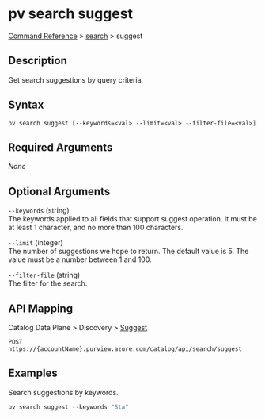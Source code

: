 # pv search suggest
[Command Reference](../../../README.md#command-reference) > [search](./main.md) > suggest

## Description
Get search suggestions by query criteria.

## Syntax
```
pv search suggest [--keywords=<val> --limit=<val> --filter-file=<val>]
```

## Required Arguments
*None*

## Optional Arguments
`--keywords` (string)  
The keywords applied to all fields that support suggest operation. It must be at least 1 character, and no more than 100 characters.

`--limit` (integer)  
The number of suggestions we hope to return. The default value is 5. The value must be a number between 1 and 100.

`--filter-file` (string)  
The filter for the search.

## API Mapping
Catalog Data Plane > Discovery > [Suggest](https://docs.microsoft.com/en-us/rest/api/purview/catalogdataplane/discovery/suggest)
```
POST https://{accountName}.purview.azure.com/catalog/api/search/suggest
```

## Examples
Search suggestions by keywords.
```powershell
pv search suggest --keywords "Sta"
```